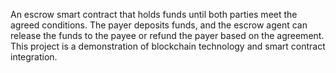 An escrow smart contract that holds funds until both parties meet the agreed conditions. The payer deposits funds, and the escrow agent can release the funds to the payee or refund the payer based on the agreement.
This project is a demonstration of blockchain technology and smart contract integration.